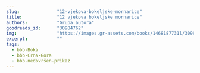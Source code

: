 ```yaml
---
slug:              "12-vjekova-bokeljske-mornarice"
title:             "12 vjekova bokeljske mornarice"
authors:           "Grupa autora"
goodreads_id:      "30984762"
img:               "https://images.gr-assets.com/books/1468187731l/30984762.jpg"
excerpt:           ""
tags:
  - bbb-Boka
  - bbb-Crna-Gora
  - bbb-nedovršen-prikaz
---
```


